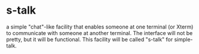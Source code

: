 # s-talk
a simple "chat"-like facility that enables someone at one terminal (or Xterm) to communicate with someone at another terminal. The interface will not be pretty, but it will be functional. This facility will be called "s-talk" for simple-talk.
